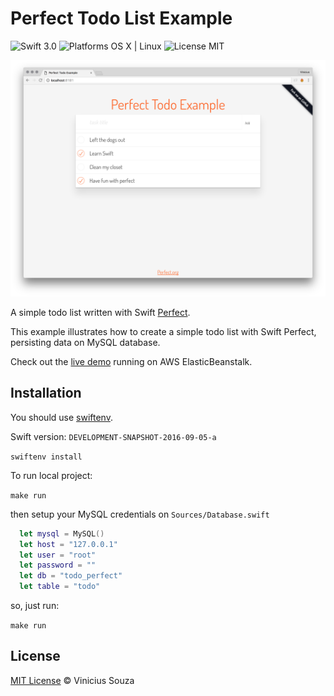 # Perfect Todo List Example

<img src="https://img.shields.io/badge/Swift-3.0-orange.svg?style=flat" alt="Swift 3.0">
<img src="https://img.shields.io/badge/Platforms-OS%20X%20%7C%20Linux%20-lightgray.svg?style=flat" alt="Platforms OS X | Linux">
<img src="https://img.shields.io/badge/License-MIT-lightgrey.svg?style=flat" alt="License MIT">

![](screenshot.png)

A simple todo list written with Swift [Perfect](http://perfect.org).

This example illustrates how to create a simple todo list with Swift Perfect, persisting data on MySQL database.

Check out the [live demo](http://bit.ly/2ebnw8T) running on AWS ElasticBeanstalk.

## Installation

You should use [swiftenv](https://github.com/kylef/swiftenv).

Swift version: `DEVELOPMENT-SNAPSHOT-2016-09-05-a`

`swiftenv install`

To run local project:

`make run`

then setup your MySQL credentials on `Sources/Database.swift`

```swift
  let mysql = MySQL()
  let host = "127.0.0.1"
  let user = "root"
  let password = ""
  let db = "todo_perfect"
  let table = "todo"
```

so, just run:

`make run`

## License

[MIT License](http://vsouza.mit-license.org/) © Vinicius Souza
